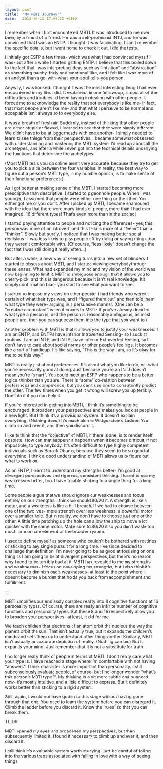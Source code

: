 ```yaml
---
layout: post
title:  "My MBTI Journey'"
date:   2012-04-12 17:04:55 +0800
---
```

I remember when I first encountered MBTI. It was introduced to me over beer, by a friend of a friend. He was a self-professed INTJ, and he was convinced that I was an ENTP. I thought it was fascinating. I can’t remember the specific details, but I went home to check it out. I did the tests.

I initially got ESTP a few times- which was what I had convinced myself I was- but after a while I started getting ENTP. I believe that this boiled down to the fact that I was interpreting ideas such as “intuition” and “abstraction” as something touchy-feely and emotional-like, and I felt like I was more of an analyst than a go-with-what-your-soul-tells-you person.

Anyway, I was hooked. I thought it was the most interesting thing I had ever encountered in my life. I did. It explained, in one fell swoop, almost all of the difficulties and troubles I’d been having in dealing with other people. It forced me to acknowledge the reality that not everybody is like me- in fact, that most people aren’t like me- and that what I perceive to be normal and acceptable isn’t always so to everybody else.

It was a breath of fresh air. Suddenly, instead of thinking that other people are either stupid or flawed, I learned to see that they were simply different. We didn’t have to be at loggerheads with one another- I simply needed to learn to see things from their perspectives. I became somewhat obsessed with understanding and mastering the MBTI system. I’d read up about all the archetypes, and after a while I even got into the technical details underlying the functions that determine the archetypes.

(Most MBTI tests you do online aren’t very accurate, because they try to get you to pick a side between the four variables. In reality, the best way to figure out a person’s MBTI type, in my humble opinion, is to make sense of their functional preferences.)

As I got better at making sense of the MBTI, I started becoming more prescriptive than descriptive. I started to pigeonhole people. When I was younger, I assumed that people were either one thing or the other. You either got me or you don’t. After I picked up MBTI, I became enamoured with the idea that there were many kinds of people, more than I had ever imagined. 16 different types! That’s even more than in the zodiac!

I started paying attention to people and noticing the differences- yes, this person was more of an introvert, and this fella is more of a “feeler” than a “thinker”. Slowly but surely, I noticed that I was making better social decisions- I was less likely to piss people off by doing or saying things that they weren’t comfortable with. (Of course, “less likely” doesn’t change the fact that I was still doing it really often…)

But after a while, a new way of seeing turns into a new set of blinders. I started to obsess about MBTI, and I started viewing everybodythrough these lenses. What had expanded my mind and my vision of the world was now beginning to limit it. MBTI is ambiguous enough that it allows you to cherry-pick, and this is dangerous because it isn’t real knowledge. It’s simply confirmation bias- you start to see what you want to see.

I started to impose my views on other people. I had friends who weren’t certain of what their type was, and I “figured them out” and then told them what type they were- arguing in a persuasive manner. (One can be a “creative accountant” when it comes to MBTI- If you’ve already decided what type a person is, and the person is reasonably ambiguous, as most people are, then you can squeeze them into the type that you want to.)

Another problem with MBTI is that it allows you to justify your weaknesses. I am an ENTP, and ENTPs have inferior Introverted Sensing- so I suck at routines. I am an INTP, and INTPs have inferior Extroverted Feeling, so I don’t have to care about social norms or other people’s feelings. It becomes like a sort of handicap. It’s like saying, “This is the way I am, so it’s okay for me to be this way.”

MBTI is really just about preferences. It’s about what you like to do, not what you’re necessarily good at doing. Just because you’re an INTJ doesn’t mean you’re “smart”. You could meet an ESFP who happens to be a better logical thinker than you are. There is “some” co-relation between preferences and competence, but you can’t use one to consistently predict the other. The few times when you get it wrong will screw you up terribly. Don’t do it if you can help it.

If you’re interested in getting into MBTI, I think it’s something to be encouraged. It broadens your perspectives and makes you look at people in a new light. But I think it’s a provisional system. It doesn’t explain everything. (Nothing does.) It’s much akin to Wittgenstein’s Ladder. You climb up and over it, and then you discard it.

I like to think that the “objective” of MBTI, if there is one, is to render itself obsolete. How can that happen? It happens when it becomes difficult, if not impossible, to type anybody. It’s often difficult to type highly competent individuals such as Barack Obama, because they seem to be so good at everything. I think a good understanding of MBTI allows us to figure out what to work on.

As an ENTP, I learnt to understand my strengths better- I’m good at divergent perspectives and rigorous, consistent thinking. I learnt to see my weaknesses better, too. I have trouble sticking to a single thing for a long time.

Some people argue that we should ignore our weaknesses and focus entirely on our strengths. I think we should 80/20 it. A strength is like a motor, and a weakness is like a hull breach. If we had to choose between one of the two, yes- more strength over less weakness, a powerful motor over a smaller hole. But in reality, we don’t have to choose just one or the other. A little time patching up the hole can allow the ship to move a lot quicker with the same motor. Make sure to 80/20 it so you don’t waste too much time on one element of the broader system.

I used to define myself as someone who couldn’t be bothered with routines or sticking to any single pursuit for a long time. I’ve since decided to challenge that definition. I’m never going to be as good at focusing on one thing as I am going to be at divergent perspectives, but there’s no reason why I need to be terribly bad at it. MBTI has revealed to me my strengths and weaknesses- I focus on developing my strengths, but I also think it’s necessary to diminish one’s weaknesses- at least to the point where it doesn’t become a burden that holds you back from accomplishment and fulfillment.

—

MBTI simplifies our endlessly complex reality into 8 cognitive functions at 16 personality types. Of course, there are really an infinite number of cognitive functions and personality types. But these 8 and 16 respectively allow you to broaden your perspectives- at least, it did for me.

We teach children that electrons of an atom orbit the nucleus the way the planets orbit the sun. That isn’t actually true, but it expands the children’s minds and sets them up to understand other things better. Similarly, MBTI isn’t actually an accurate depiction of reality. (Nothing can be.) But it expands your mind. Just remember that it is not a substitute for truth.

I no longer really think of people in terms of MBTI. I don’t really care what your type is. I have reached a stage where I’m comfortable with not having “answers”. I think character is more important than personality. I still subconsciously evaluate people, of course- but I no longer wonder “what’s this person’s MBTI type?”. My thinking is a bit more subtle and nuanced now- it’s mostly intuitive, and a little difficult to express. But it definitely works better than sticking to a rigid system.

Still, again, I would not have gotten to this stage without having gone through that one. You need to learn the system before you can disregard it. Climb the ladder before you discard it. Know the ‘rules’ so that you can break them.

TL;DR:

MBTI opened my eyes and broadened my perspectives, but then subsequently limited it. I found it necessary to climb up and over it, and then discard it.

I still think it’s a valuable system worth studying- just be careful of falling into the various traps associated with falling in love with a way of seeing things.
